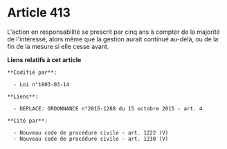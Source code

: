 # Article 413

L'action en responsabilité se prescrit par cinq ans à compter de la majorité de l'intéressé, alors même que la gestion aurait
continué au-delà, ou de la fin de la mesure si elle cesse avant.

**Liens relatifs à cet article**

	**Codifié par**:

	  - Loi n°1803-03-14

	**Liens**:

	  - DEPLACE: ORDONNANCE n°2015-1288 du 15 octobre 2015 - art. 4

	**Cité par**:

	  - Nouveau code de procédure civile - art. 1222 (V)
	  - Nouveau code de procédure civile - art. 1230 (V)
